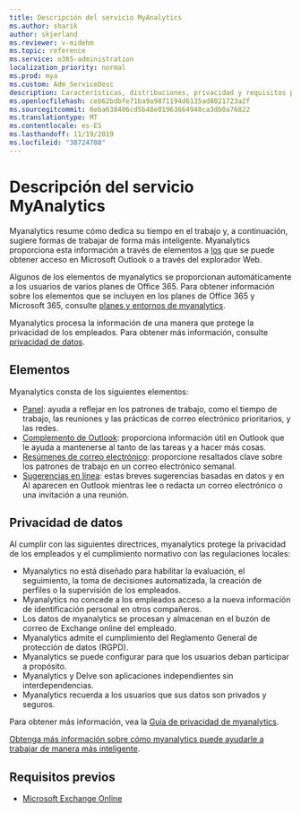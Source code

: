 ```yaml
---
title: Descripción del servicio MyAnalytics
ms.author: sharik
author: skjerland
ms.reviewer: v-midehm
ms.topic: reference
ms.service: o365-administration
localization_priority: normal
ms.prod: mya
ms.custom: Adm_ServiceDesc
description: Características, distribuciones, privacidad y requisitos previos de myanalytics
ms.openlocfilehash: ceb62bdbfe71ba9a9871194d6135ad8021723a2f
ms.sourcegitcommit: 0eba638406cd5b48e01963664948ca3db0a76822
ms.translationtype: MT
ms.contentlocale: es-ES
ms.lasthandoff: 11/19/2019
ms.locfileid: "38724708"
---
```

# <a name="myanalytics-service-description"></a>Descripción del servicio MyAnalytics

Myanalytics resume cómo dedica su tiempo en el trabajo y, a continuación, sugiere formas de trabajar de forma más inteligente. Myanalytics proporciona esta información a través de elementos a [los](#elements) que se puede obtener acceso en Microsoft Outlook o a través del explorador Web.

Algunos de los elementos de myanalytics se proporcionan automáticamente a los usuarios de varios planes de Office 365. Para obtener información sobre los elementos que se incluyen en los planes de Office 365 y Microsoft 365, consulte [planes y entornos de myanalytics](https://docs.microsoft.com/workplace-analytics/myanalytics/overview/plans-environments).  

Myanalytics procesa la información de una manera que protege la privacidad de los empleados. Para obtener más información, consulte [privacidad de datos](#data-privacy).

## <a name="elements"></a>Elementos

Myanalytics consta de los siguientes elementos:

* [Panel](https://docs.microsoft.com/workplace-analytics/myanalytics/use/dashboard-2): ayuda a reflejar en los patrones de trabajo, como el tiempo de trabajo, las reuniones y las prácticas de correo electrónico prioritarios, y las redes.
* [Complemento de Outlook](https://docs.microsoft.com/workplace-analytics/myanalytics/use/add-in): proporciona información útil en Outlook que le ayuda a mantenerse al tanto de las tareas y a hacer más cosas.
* [Resúmenes de correo electrónico](https://docs.microsoft.com/workplace-analytics/myanalytics/use/email-digest-2): proporcione resaltados clave sobre los patrones de trabajo en un correo electrónico semanal.
* [Sugerencias en línea](https://docs.microsoft.com/workplace-analytics/myanalytics/use/mya-notifications): estas breves sugerencias basadas en datos y en AI aparecen en Outlook mientras lee o redacta un correo electrónico o una invitación a una reunión.

## <a name="data-privacy"></a>Privacidad de datos

Al cumplir con las siguientes directrices, myanalytics protege la privacidad de los empleados y el cumplimiento normativo con las regulaciones locales:

* Myanalytics no está diseñado para habilitar la evaluación, el seguimiento, la toma de decisiones automatizada, la creación de perfiles o la supervisión de los empleados.
* Myanalytics no concede a los empleados acceso a la nueva información de identificación personal en otros compañeros.
* Los datos de myanalytics se procesan y almacenan en el buzón de correo de Exchange online del empleado.
* Myanalytics admite el cumplimiento del Reglamento General de protección de datos (RGPD).
* Myanalytics se puede configurar para que los usuarios deban participar a propósito.
* Myanalytics y Delve son aplicaciones independientes sin interdependencias.
* Myanalytics recuerda a los usuarios que sus datos son privados y seguros.

Para obtener más información, vea la [Guía de privacidad de myanalytics](https://docs.microsoft.com/workplace-analytics/myanalytics/overview/privacy-guide).

[Obtenga más información sobre cómo myanalytics puede ayudarle a trabajar de manera más inteligente](https://products.office.com/business/myanalytics-personal-analytics).

## <a name="prerequisites"></a>Requisitos previos

* [Microsoft Exchange Online](https://docs.microsoft.com/office365/servicedescriptions/exchange-online-service-description/exchange-online-service-description)
